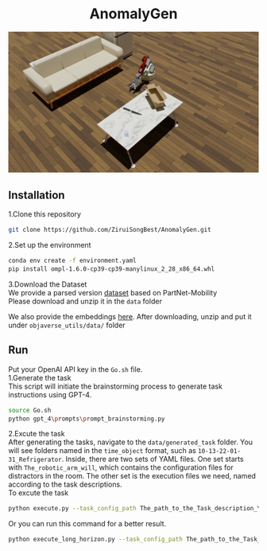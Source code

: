 <h1 style="text-align: center;">AnomalyGen</h1>

<img src="imgs\Task.png" alt="Local image">

## Installation
1.Clone this repository
```bash
git clone https://github.com/ZiruiSongBest/AnomalyGen.git
```
2.Set up the environment
```bash
conda env create -f environment.yaml
pip install ompl-1.6.0-cp39-cp39-manylinux_2_28_x86_64.whl
```
3.Download the Dataset  
We provide a parsed version [dataset](https://drive.google.com/file/d/1d-1txzcg_ke17NkHKAolXlfDnmPePFc6/view?usp=sharing) based on PartNet-Mobility  
Please download and unzip it in the `data` folder  

We also provide the embeddings [here](https://drive.google.com/file/d/1dFDpG3tlckTUSy7VYdfkNqtfVctpn3T6/view?usp=sharing). After downloading, unzip and put it under `objaverse_utils/data/` folder
## Run
Put your OpenAI API key in the `Go.sh` file.  
1.Generate the task  
This script will initiate the brainstorming process to generate task instructions using GPT-4.

```bash
source Go.sh
python gpt_4\prompts\prompt_brainstorming.py
```

2.Excute the task  
After generating the tasks, navigate to the `data/generated_task` folder. You will see folders named in the `time_object` format, such as `10-13-22-01-31_Refrigerator`. Inside, there are two sets of YAML files. One set starts with `The_robotic_arm_will`, which contains the configuration files for distractors in the room. The other set is the execution files we need, named according to the task descriptions.  
To excute the task  

```bash
python execute.py --task_config_path The_path_to_the_Task_description_YAML_Not_begin_with_"The_robotic_arm_will"
```

Or you can run this command for a better result.

```bash
python execute_long_horizon.py --task_config_path The_path_to_the_Task_description_YAML_Not_begin_with_"The_robotic_arm_will"
```

